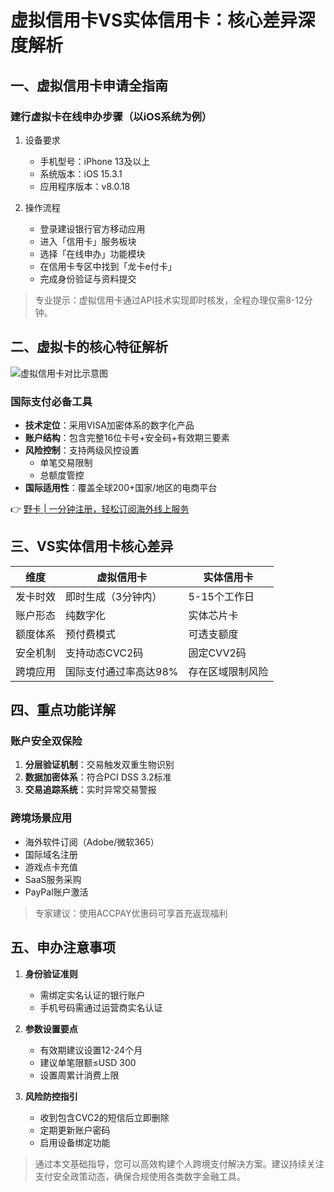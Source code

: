 # 虚拟信用卡VS实体信用卡：核心差异深度解析

## 一、虚拟信用卡申请全指南

### 建行虚拟卡在线申办步骤（以iOS系统为例）
1. 设备要求  
   - 手机型号：iPhone 13及以上  
   - 系统版本：iOS 15.3.1  
   - 应用程序版本：v8.0.18  

2. 操作流程
   - 登录建设银行官方移动应用
   - 进入「信用卡」服务板块
   - 选择「在线申办」功能模块
   - 在信用卡专区中找到「龙卡e付卡」
   - 完成身份验证与资料提交

> 专业提示：虚拟信用卡通过API技术实现即时核发，全程办理仅需8-12分钟。

## 二、虚拟卡的核心特征解析
![虚拟信用卡对比示意图](https://bbtdd.com/wp-content/uploads/img/10347788.webp)

### 国际支付必备工具
- **技术定位**：采用VISA加密体系的数字化产品
- **账户结构**：包含完整16位卡号+安全码+有效期三要素
- **风险控制**：支持两级风控设置
  - 单笔交易限制
  - 总额度管控
- **国际适用性**：覆盖全球200+国家/地区的电商平台

👉 [野卡 | 一分钟注册，轻松订阅海外线上服务](https://bbtdd.com/yeka)

## 三、VS实体信用卡核心差异
| 维度        | 虚拟信用卡                  | 实体信用卡                  |
|-------------|-----------------------------|-----------------------------|
| 发卡时效    | 即时生成（3分钟内）         | 5-15个工作日                |
| 账户形态    | 纯数字化                    | 实体芯片卡                  |
| 额度体系    | 预付费模式                  | 可透支额度                  |
| 安全机制    | 支持动态CVC2码              | 固定CVV2码                 |
| 跨境应用    | 国际支付通过率高达98%       | 存在区域限制风险            |

## 四、重点功能详解
### 账户安全双保险
1. **分层验证机制**：交易触发双重生物识别
2. **数据加密体系**：符合PCI DSS 3.2标准
3. **交易追踪系统**：实时异常交易警报

### 跨境场景应用
- 海外软件订阅（Adobe/微软365）
- 国际域名注册
- 游戏点卡充值
- SaaS服务采购
- PayPal账户激活

> 专家建议：使用ACCPAY优惠码可享首充返现福利

## 五、申办注意事项
1. **身份验证准则**
   - 需绑定实名认证的银行账户
   - 手机号码需通过运营商实名认证

2. **参数设置要点**
   - 有效期建议设置12-24个月
   - 建议单笔限额≤USD 300
   - 设置周累计消费上限

3. **风险防控指引**
   - 收到包含CVC2的短信后立即删除
   - 定期更新账户密码
   - 启用设备绑定功能

> 通过本文基础指导，您可以高效构建个人跨境支付解决方案。建议持续关注支付安全政策动态，确保合规使用各类数字金融工具。